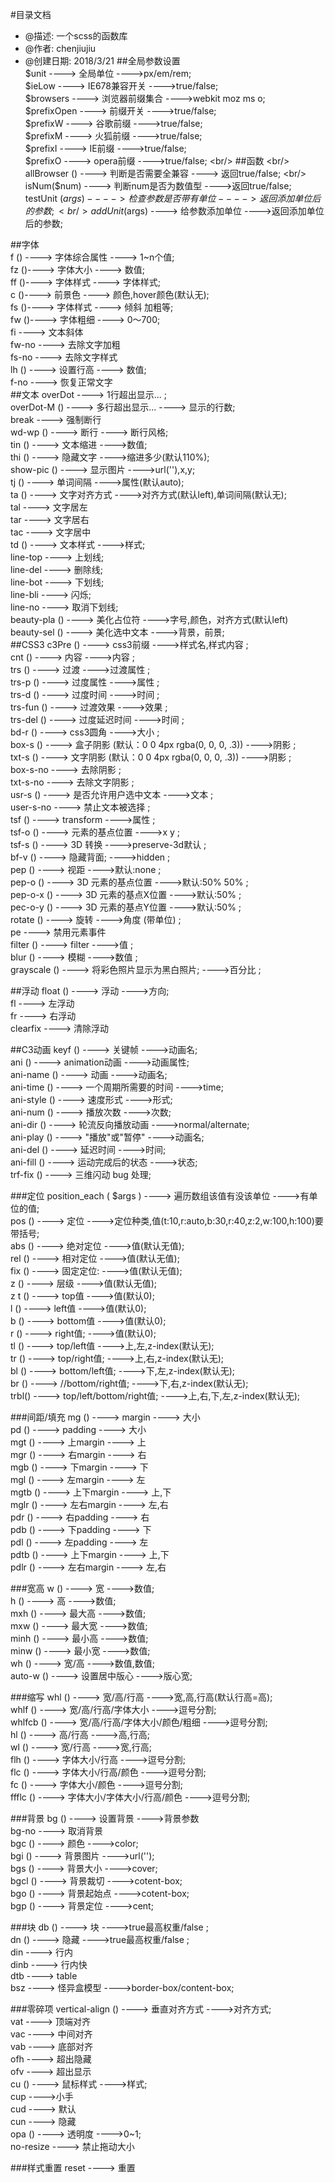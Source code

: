 #目录文档
 * @描述: 一个scss的函数库
 * @作者: chenjiujiu
 * @创建日期: 2018/3/21
##全局参数设置 <br/>
$unit   ---->   全局单位   ---->px/em/rem;  <br/>
$ieLow   ---->   IE678兼容开关   ---->true/false;    <br/>
$browsers   ---->   浏览器前缀集合   ---->webkit moz ms o;   <br/>
$prefixOpen   ---->   前缀开关   ---->true/false;  <br/>
$prefixW   ---->   谷歌前缀   ---->true/false;  <br/>
$prefixM   ---->   火狐前缀   ---->true/false;  <br/>
$prefixI   ---->   IE前缀   ---->true/false;  <br/>
$prefixO   ---->   opera前缀   ---->true/false;  <br/>
##函数 <br/>
allBrowser ()   ---->  判断是否需要全兼容  ---->  返回true/false; <br/>
isNum($num)   ---->   判断num是否为数值型   ---->返回true/false;  <br/>
testUnit ($args)   ---->   检查参数是否带有单位   ---->返回添加单位后的参数;  <br/>
addUnit ($args)   ---->   给参数添加单位   ---->返回添加单位后的参数;  <br/>

##字体 <br/>
f ()   ---->   字体综合属性    ----> 1~n个值;  <br/>
fz ()---->   字体大小  ----> 数值;  <br/>
ff ()---->   字体样式  ----> 字体样式;  <br/>
c ()---->   前景色  ----> 颜色,hover颜色(默认无);  <br/>
fs ()---->   字体样式  ----> 倾斜 加粗等;  <br/>
fw ()---->   字体粗细  ----> 0～700;  <br/>
fi  ---->   文本斜体  <br/>
fw-no   ---->   去除文字加粗 <br/>
fs-no   ---->   去除文字样式 <br/>
lh ()   ---->   设置行高  ----> 数值;  <br/>
f-no    ---->   恢复正常文字 <br/>
##文本
overDot   ---->   1行超出显示...   ;  <br/>
overDot-M ()   ---->   多行超出显示...   ---->  显示的行数;  <br/>
break   ---->   强制断行  <br/>
wd-wp ()   ---->   断行   ---->  断行风格;  <br/>
tin ()   ---->   文本缩进   ---->数值;  <br/>
thi ()   ---->   隐藏文字 ---->缩进多少(默认110%);<br/>
show-pic ()   ---->   显示图片   ---->url(''),x,y;  <br/>
tj ()   ---->   单词间隔 ---->属性(默认auto);  <br/>
ta ()   ---->   文字对齐方式   ---->对齐方式(默认left),单词间隔(默认无);  <br/>
tal   ---->   文字居左   <br/>
tar  ---->   文字居右    <br/>
tac  ---->   文字居中    <br/>
td () ---->   文本样式   ---->样式;  <br/>
line-top   ---->   上划线;  <br/>
line-del    ---->   删除线;  <br/>
line-bot   ---->   下划线;  <br/>
line-bli   ---->   闪烁;  <br/>
line-no  ---->   取消下划线;  <br/>
beauty-pla () ---->   美化占位符   ---->字号,颜色，对齐方式(默认left)  <br/>
beauty-sel ()   ---->   美化选中文本   ---->背景，前景;  <br/>
##CSS3
c3Pre ()   ---->   css3前缀   ---->样式名,样式内容    ;  <br/>
cnt ()   ---->   内容   ---->内容    ;  <br/>
trs ()   ---->   过渡   ---->过渡属性    ;  <br/>
trs-p ()   ---->   过度属性   ---->属性    ;  <br/>
trs-d ()   ---->   过度时间   ---->时间    ;  <br/>
trs-fun ()   ---->   过渡效果   ---->效果    ;  <br/>
trs-del ()   ---->   过度延迟时间   ---->时间    ;  <br/>
bd-r ()   ---->   css3圆角   ---->大小    ;  <br/>
box-s ()   ---->   盒子阴影 (默认：0 0 4px rgba(0, 0, 0, .3)) ---->阴影    ;  <br/>
txt-s ()   ---->   文字阴影 (默认：0 0 4px rgba(0, 0, 0, .3))  ---->阴影    ;  <br/>
box-s-no  ---->   去除阴影      ;  <br/>
txt-s-no   ---->   去除文字阴影      ;  <br/>
usr-s ()   ---->   是否允许用户选中文本   ---->文本    ;  <br/>
user-s-no  ---->   禁止文本被选择      ;  <br/>
tsf ()   ---->   transform   ---->属性    ;  <br/>
tsf-o ()   ---->   元素的基点位置   ---->x y    ;  <br/>
tsf-s ()   ---->   3D 转换   ---->preserve-3d默认    ;  <br/>
bf-v ()   ---->  隐藏背面;   ---->hidden   ;  <br/>
pep ()   ---->   视距   ---->默认:none    ;  <br/>
pep-o ()   ---->   3D 元素的基点位置   ---->默认:50% 50%    ;  <br/>
pep-o-x ()   ---->   3D 元素的基点X位置   ---->默认:50%   ;  <br/>
pec-o-y ()   ---->   3D 元素的基点Y位置   ---->默认:50%   ;  <br/>
rotate ()   ---->   旋转   ---->角度 (带单位)   ;  <br/>
pe  ---->   禁用元素事件 <br/>
filter ()   ---->   filter   ---->值    ;  <br/>
blur ()   ---->   模糊   ---->数值    ;  <br/>
grayscale ()   ---->   将彩色照片显示为黑白照片;   ---->百分比    ;  <br/>

##浮动
float ()   ---->   浮动   ---->方向;  <br/>
fl  ---->   左浮动 <br/>
fr   ---->   右浮动 <br/>
clearfix   ---->   清除浮动  <br/>

##C3动画
keyf ()   ---->   关键帧   ---->动画名;  <br/>
ani ()   ---->   animation动画   ---->动画属性;  <br/>
ani-name ()   ---->   动画   ---->动画名;  <br/>
ani-time ()   ---->   一个周期所需要的时间   ---->time;  <br/>
ani-style ()   ---->   速度形式   ---->形式;  <br/>
ani-num ()   ---->   播放次数   ---->次数;  <br/>
ani-dir ()   ---->   轮流反向播放动画   ---->normal/alternate;  <br/>
ani-play ()   ---->   "播放"或"暂停"   ---->动画名;  <br/>
ani-del ()   ---->   延迟时间   ---->时间;  <br/>
ani-fill ()   ---->   运动完成后的状态    ---->状态;  <br/>
trf-fix ()   ---->   三维闪动 bug 处理;  <br/>

###定位
position_each   ( $args )   ---->   遍历数组该值有没该单位   ---->有单位的值;  <br/>
pos ()   ---->   定位   ---->定位种类,值(t:10,r:auto,b:30,r:40,z:2,w:100,h:100)要带括号;  <br/>
abs ()   ---->   绝对定位   ---->值(默认无值);  <br/>
rel ()   ---->   相对定位   ---->值(默认无值);  <br/>
fix ()   ---->   固定定位:   ---->值(默认无值);  <br/>
z   ()   ---->   层级   ---->值(默认无值);  <br/>z
t   ()   ---->   top值  ---->值(默认0);  <br/>
l   ()   ---->   left值   ---->值(默认0);  <br/>
b   ()   ---->   bottom值   ---->值(默认0);  <br/>
r   ()   ---->  right值;   ---->值(默认0);  <br/>
tl  ()   ---->   top/left值   ---->上,左,z-index(默认无);  <br/>
tr  ()   ---->   top/right值;   ---->上,右,z-index(默认无);  <br/>
bl  ()   ---->   bottom/left值;   ---->下,左,z-index(默认无);  <br/>
br  ()   ---->   //bottom/right值;   ---->下,右,z-index(默认无);  <br/>
trbl()   ---->  top/left/bottom/right值;   ---->上,右,下,左,z-index(默认无);  <br/>


###间距/填充
mg ()   ---->   margin   ----> 大小 <br/>
pd ()   ---->   padding   ----> 大小<br/>
mgt ()   ---->   上margin   ----> 上 <br/>
mgr ()   ---->  右margin   ----> 右 <br/>
mgb ()   ---->   下margin   ----> 下 <br/>
mgl ()   ---->   左margin   ----> 左 <br/>
mgtb ()   ---->   上下margin   ----> 上,下 <br/>
mglr ()   ---->   左右margin   ----> 左,右 <br/>
pdr ()   ---->   右padding   ----> 右 <br/>
pdb ()   ---->   下padding   ----> 下 <br/>
pdl ()   ---->   左padding   ----> 左 <br/>
pdtb ()   ---->  上下margin   ----> 上,下 <br/>
pdlr ()   ---->   左右margin   ----> 左,右<br/>

###宽高
w ()   ---->  宽   ---->数值;  <br/>
h ()   ---->  高   ---->数值;  <br/>
mxh ()   ---->  最大高   ---->数值;  <br/>
mxw ()   ---->  最大宽   ---->数值;  <br/>
minh ()   ---->  最小高   ---->数值;  <br/>
minw ()   ---->  最小宽   ---->数值;  <br/>
wh ()   ---->  宽/高   ---->数值,数值;  <br/>
auto-w ()   ---->  设置居中版心   ---->版心宽;  <br/>

###缩写
whl ()   ---->  宽/高/行高   ---->宽,高,行高(默认行高=高);  <br/>
whlf ()   ---->  宽/高/行高/字体大小   ---->逗号分割;  <br/>
whlfcb ()   ---->  宽/高/行高/字体大小/颜色/粗细   ---->逗号分割;  <br/>
hl ()   ---->  高/行高   ---->高,行高;  <br/>
wl ()   ---->  宽/行高   ---->宽,行高;  <br/>
flh ()   ---->  字体大小/行高   ---->逗号分割;  <br/>
flc ()   ---->  字体大小/行高/颜色   ---->逗号分割;  <br/>
fc ()   ---->  字体大小/颜色   ---->逗号分割;  <br/>
ffflc ()   ---->  字体大小/字体大小/行高/颜色   ---->逗号分割;  <br/>


###背景
bg  ()   ---->   设置背景   ---->背景参数  <br/>
bg-no   ---->   取消背景  <br/>
bgc ()   ---->   颜色   ---->color;  <br/>
bgi ()   ---->   背景图片   ---->url('');  <br/>
bgs ()   ---->   背景大小   ---->cover;  <br/>
bgcl ()   ---->   背景裁切   ---->cotent-box;  <br/>
bgo ()   ---->   背景起始点   ---->cotent-box;  <br/>
bgp ()   ---->   背景定位   ---->cent;  <br/>

###块
db ()   ---->   块  ---->true最高权重/false ;  <br/>
dn ()   ---->   隐藏   ---->true最高权重/false ;  <br/>
din   ---->   行内    <br/>
dinb   ---->   行内快  <br/>
dtb   ---->   table     <br/>
bsz   ---->   怪异盒模型   ---->border-box/content-box;  <br/>

###零碎项
vertical-align ()   ---->   垂直对齐方式   ---->对齐方式;  <br/>
vat   ---->   顶端对齐 <br/>
vac   ---->   中间对齐  <br/>
vab   ---->   底部对齐   <br/>
ofh   ---->   超出隐藏   <br/>
ofv   ---->   超出显示   <br/>
cu ()   ---->   鼠标样式   ---->样式;  <br/>
cup   ---->小手  <br/>
cud   ----> 默认 <br/>
cun   ----> 隐藏 <br/>
opa ()   ---->   透明度   ---->0~1;  <br/>
no-resize  ---->   禁止拖动大小  <br/>

###样式重置
reset  ---->   重置  <br/>






